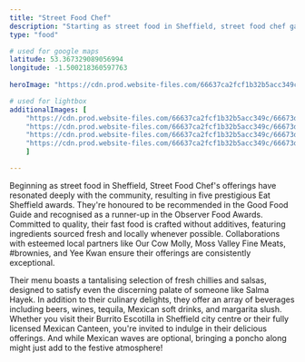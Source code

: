 ```yaml
---
title: "Street Food Chef"
description: "Starting as street food in Sheffield, street food chef garnered local acclaim with five Eat Sheffield awards, a Good Food Guide recommendation, and an Observer Food Awards runner-up. Their focus is on delicious, additive-free fast food made with fresh, locally sourced ingredients. Visit their Burrito Escotilla for vibrant flavors and a variety of drinks!"
type: "food"

# used for google maps
latitude: 53.367329089056994
longitude: -1.500218360597763
 
heroImage: "https://cdn.prod.website-files.com/66637ca2fcf1b32b5acc349c/66673dcdadd7d953c878265e_sfc%202.avif"

# used for lightbox
additionalImages: [
    "https://cdn.prod.website-files.com/66637ca2fcf1b32b5acc349c/66673de73858e856c9b96e35_sfc%205.avif",
    "https://cdn.prod.website-files.com/66637ca2fcf1b32b5acc349c/66673dc78ea18ad0812ed15b_sfc%204.avif",
    "https://cdn.prod.website-files.com/66637ca2fcf1b32b5acc349c/66673de7156dc9acc931d5ff_sfc%203.avif",
    "https://cdn.prod.website-files.com/66637ca2fcf1b32b5acc349c/66673dcdadd7d953c878265e_sfc%202.avif"
    ]

---
```

Beginning as street food in Sheffield, Street Food Chef's offerings have resonated deeply with the community, resulting in five prestigious Eat Sheffield awards. They're honoured to be recommended in the Good Food Guide and recognised as a runner-up in the Observer Food Awards. Committed to quality, their fast food is crafted without additives, featuring ingredients sourced fresh and locally whenever possible. Collaborations with esteemed local partners like Our Cow Molly, Moss Valley Fine Meats, #brownies, and Yee Kwan ensure their offerings are consistently exceptional.

Their menu boasts a tantalising selection of fresh chillies and salsas, designed to satisfy even the discerning palate of someone like Salma Hayek. In addition to their culinary delights, they offer an array of beverages including beers, wines, tequila, Mexican soft drinks, and margarita slush. Whether you visit their Burrito Escotilla in Sheffield city centre or their fully licensed Mexican Canteen, you're invited to indulge in their delicious offerings. And while Mexican waves are optional, bringing a poncho along might just add to the festive atmosphere!
